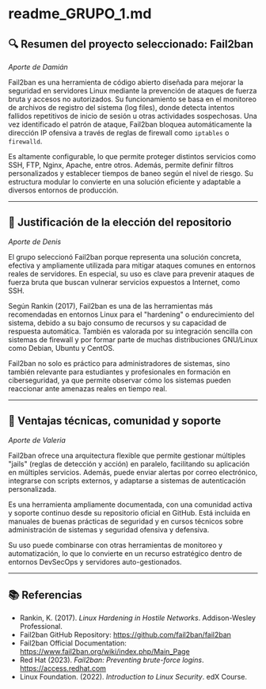 # readme_GRUPO_1.md

## 🔍 Resumen del proyecto seleccionado: Fail2ban  
*Aporte de Damián*

Fail2ban es una herramienta de código abierto diseñada para mejorar la seguridad en servidores Linux mediante la prevención de ataques de fuerza bruta y accesos no autorizados. Su funcionamiento se basa en el monitoreo de archivos de registro del sistema (log files), donde detecta intentos fallidos repetitivos de inicio de sesión u otras actividades sospechosas. Una vez identificado el patrón de ataque, Fail2ban bloquea automáticamente la dirección IP ofensiva a través de reglas de firewall como `iptables` o `firewalld`.

Es altamente configurable, lo que permite proteger distintos servicios como SSH, FTP, Nginx, Apache, entre otros. Además, permite definir filtros personalizados y establecer tiempos de baneo según el nivel de riesgo. Su estructura modular lo convierte en una solución eficiente y adaptable a diversos entornos de producción.

---

## 🎯 Justificación de la elección del repositorio  
*Aporte de Denis*

El grupo seleccionó Fail2ban porque representa una solución concreta, efectiva y ampliamente utilizada para mitigar ataques comunes en entornos reales de servidores. En especial, su uso es clave para prevenir ataques de fuerza bruta que buscan vulnerar servicios expuestos a Internet, como SSH.

Según Rankin (2017), Fail2ban es una de las herramientas más recomendadas en entornos Linux para el "hardening" o endurecimiento del sistema, debido a su bajo consumo de recursos y su capacidad de respuesta automática. También es valorada por su integración sencilla con sistemas de firewall y por formar parte de muchas distribuciones GNU/Linux como Debian, Ubuntu y CentOS.

Fail2ban no solo es práctico para administradores de sistemas, sino también relevante para estudiantes y profesionales en formación en ciberseguridad, ya que permite observar cómo los sistemas pueden reaccionar ante amenazas reales en tiempo real.

---

## 🧩 Ventajas técnicas, comunidad y soporte  
*Aporte de Valeria*

Fail2ban ofrece una arquitectura flexible que permite gestionar múltiples "jails" (reglas de detección y acción) en paralelo, facilitando su aplicación en múltiples servicios. Además, puede enviar alertas por correo electrónico, integrarse con scripts externos, y adaptarse a sistemas de autenticación personalizada.

Es una herramienta ampliamente documentada, con una comunidad activa y soporte continuo desde su repositorio oficial en GitHub. Está incluida en manuales de buenas prácticas de seguridad y en cursos técnicos sobre administración de sistemas y seguridad ofensiva y defensiva.

Su uso puede combinarse con otras herramientas de monitoreo y automatización, lo que lo convierte en un recurso estratégico dentro de entornos DevSecOps y servidores auto-gestionados.

---

## 📚 Referencias

- Rankin, K. (2017). *Linux Hardening in Hostile Networks*. Addison-Wesley Professional.
- Fail2ban GitHub Repository: https://github.com/fail2ban/fail2ban
- Fail2ban Official Documentation: https://www.fail2ban.org/wiki/index.php/Main_Page
- Red Hat (2023). *Fail2ban: Preventing brute-force logins*. https://access.redhat.com
- Linux Foundation. (2022). *Introduction to Linux Security*. edX Course.